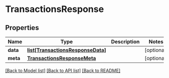 # TransactionsResponse

## Properties
Name | Type | Description | Notes
------------ | ------------- | ------------- | -------------
**data** | [**list[TransactionsResponseData]**](TransactionsResponseData.md) |  | [optional] 
**meta** | [**TransactionsResponseMeta**](TransactionsResponseMeta.md) |  | [optional] 

[[Back to Model list]](../README.md#documentation-for-models) [[Back to API list]](../README.md#documentation-for-api-endpoints) [[Back to README]](../README.md)



